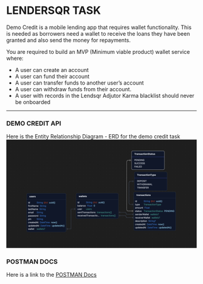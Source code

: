 # LENDERSQR TASK

Demo Credit is a mobile lending app that requires wallet functionality. This is needed as borrowers need a wallet to receive the loans they have been granted and also send the money for repayments.

You are required to build an MVP (Minimum viable product) wallet service where:

- A user can create an account
- A user can fund their account
- A user can transfer funds to another user’s account
- A user can withdraw funds from their account.
- A user with records in the Lendsqr Adjutor Karma blacklist should never be onboarded

---

### DEMO CREDIT API

Here is the Entity Relationship Diagram - ERD for the demo credit task
![ERD](https://github.com/nwokporochukwuebuka/lendersqr-demo-credit/blob/main/erd.png?raw=true)

### POSTMAN DOCS

Here is a link to the [POSTMAN Docs](https://documenter.getpostman.com/view/20124288/2sB2jAa85T)
